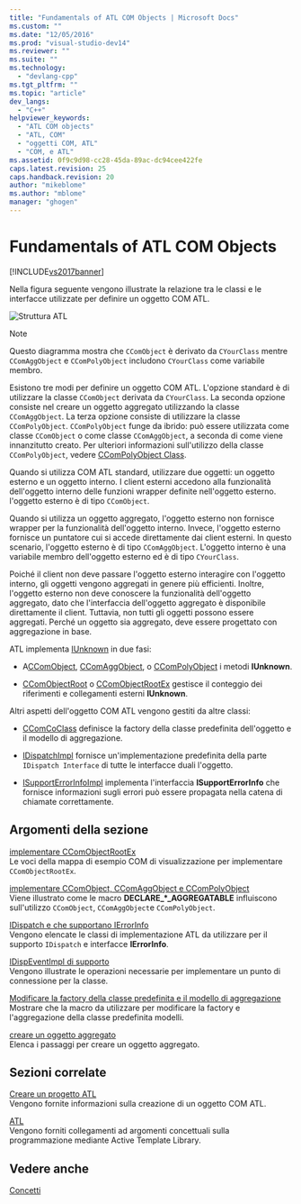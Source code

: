 ```yaml
---
title: "Fundamentals of ATL COM Objects | Microsoft Docs"
ms.custom: ""
ms.date: "12/05/2016"
ms.prod: "visual-studio-dev14"
ms.reviewer: ""
ms.suite: ""
ms.technology: 
  - "devlang-cpp"
ms.tgt_pltfrm: ""
ms.topic: "article"
dev_langs: 
  - "C++"
helpviewer_keywords: 
  - "ATL COM objects"
  - "ATL, COM"
  - "oggetti COM, ATL"
  - "COM, e ATL"
ms.assetid: 0f9c9d98-cc28-45da-89ac-dc94cee422fe
caps.latest.revision: 25
caps.handback.revision: 20
author: "mikeblome"
ms.author: "mblome"
manager: "ghogen"
---
```

# Fundamentals of ATL COM Objects
[!INCLUDE[vs2017banner](../assembler/inline/includes/vs2017banner.md)]

Nella figura seguente vengono illustrate la relazione tra le classi e le interfacce utilizzate per definire un oggetto COM ATL.  
  
 ![Struttura ATL](../atl/media/vc307y1.png "vc307Y1")  
  
> [!NOTE]
>  Questo diagramma mostra che `CComObject` è derivato da `CYourClass` mentre `CComAggObject` e `CComPolyObject` includono `CYourClass` come variabile membro.  
  
 Esistono tre modi per definire un oggetto COM ATL.  L'opzione standard è di utilizzare la classe `CComObject` derivata da `CYourClass`.  La seconda opzione consiste nel creare un oggetto aggregato utilizzando la classe `CComAggObject`.  La terza opzione consiste di utilizzare la classe `CComPolyObject`.  `CComPolyObject` funge da ibrido: può essere utilizzata come classe `CComObject` o come classe `CComAggObject`, a seconda di come viene innanzitutto creato.  Per ulteriori informazioni sull'utilizzo della classe `CComPolyObject`, vedere [CComPolyObject Class](../atl/reference/ccompolyobject-class.md).  
  
 Quando si utilizza COM ATL standard, utilizzare due oggetti: un oggetto esterno e un oggetto interno.  I client esterni accedono alla funzionalità dell'oggetto interno delle funzioni wrapper definite nell'oggetto esterno.  l'oggetto esterno è di tipo `CComObject`.  
  
 Quando si utilizza un oggetto aggregato, l'oggetto esterno non fornisce wrapper per la funzionalità dell'oggetto interno.  Invece, l'oggetto esterno fornisce un puntatore cui si accede direttamente dai client esterni.  In questo scenario, l'oggetto esterno è di tipo `CComAggObject`.  L'oggetto interno è una variabile membro dell'oggetto esterno ed è di tipo `CYourClass`.  
  
 Poiché il client non deve passare l'oggetto esterno interagire con l'oggetto interno, gli oggetti vengono aggregati in genere più efficienti.  Inoltre, l'oggetto esterno non deve conoscere la funzionalità dell'oggetto aggregato, dato che l'interfaccia dell'oggetto aggregato è disponibile direttamente il client.  Tuttavia, non tutti gli oggetti possono essere aggregati.  Perché un oggetto sia aggregato, deve essere progettato con aggregazione in base.  
  
 ATL implementa [IUnknown](http://msdn.microsoft.com/library/windows/desktop/ms680509) in due fasi:  
  
-   A[CComObject](../atl/reference/ccomobject-class.md), [CComAggObject](../atl/reference/ccomaggobject-class.md), o [CComPolyObject](../atl/reference/ccompolyobject-class.md) i metodi **IUnknown**.  
  
-   [CComObjectRoot](../atl/reference/ccomobjectroot-class.md) o [CComObjectRootEx](../atl/reference/ccomobjectrootex-class.md) gestisce il conteggio dei riferimenti e collegamenti esterni **IUnknown**.  
  
 Altri aspetti dell'oggetto COM ATL vengono gestiti da altre classi:  
  
-   [CComCoClass](../atl/reference/ccomcoclass-class.md) definisce la factory della classe predefinita dell'oggetto e il modello di aggregazione.  
  
-   [IDispatchImpl](../atl/reference/idispatchimpl-class.md) fornisce un'implementazione predefinita della parte `IDispatch Interface` di tutte le interfacce duali l'oggetto.  
  
-   [ISupportErrorInfoImpl](../atl/reference/isupporterrorinfoimpl-class.md) implementa l'interfaccia **ISupportErrorInfo** che fornisce informazioni sugli errori può essere propagata nella catena di chiamate correttamente.  
  
## Argomenti della sezione  
 [implementare CComObjectRootEx](../atl/implementing-ccomobjectrootex.md)  
 Le voci della mappa di esempio COM di visualizzazione per implementare `CComObjectRootEx`.  
  
 [implementare CComObject, CComAggObject e CComPolyObject](../atl/implementing-ccomobject-ccomaggobject-and-ccompolyobject.md)  
 Viene illustrato come le macro **DECLARE\_\*\_AGGREGATABLE** influiscono sull'utilizzo `CComObject`, `CComAggObject`e `CComPolyObject`.  
  
 [IDispatch e che supportano IErrorInfo](../atl/supporting-idispatch-and-ierrorinfo.md)  
 Vengono elencate le classi di implementazione ATL da utilizzare per il supporto `IDispatch` e interfacce **IErrorInfo**.  
  
 [IDispEventImpl di supporto](../atl/supporting-idispeventimpl.md)  
 Vengono illustrate le operazioni necessarie per implementare un punto di connessione per la classe.  
  
 [Modificare la factory della classe predefinita e il modello di aggregazione](../atl/changing-the-default-class-factory-and-aggregation-model.md)  
 Mostrare che la macro da utilizzare per modificare la factory e l'aggregazione della classe predefinita modelli.  
  
 [creare un oggetto aggregato](../atl/creating-an-aggregated-object.md)  
 Elenca i passaggi per creare un oggetto aggregato.  
  
## Sezioni correlate  
 [Creare un progetto ATL](../atl/reference/creating-an-atl-project.md)  
 Vengono fornite informazioni sulla creazione di un oggetto COM ATL.  
  
 [ATL](../atl/active-template-library-atl-concepts.md)  
 Vengono forniti collegamenti ad argomenti concettuali sulla programmazione mediante Active Template Library.  
  
## Vedere anche  
 [Concetti](../atl/active-template-library-atl-concepts.md)